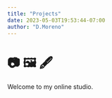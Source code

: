 ```yaml
---
title: "Projects"
date: 2023-05-03T19:53:44-07:00
author: "D.Moreno"
---
```


# 📷 🖼 🖋

Welcome to my online studio.

